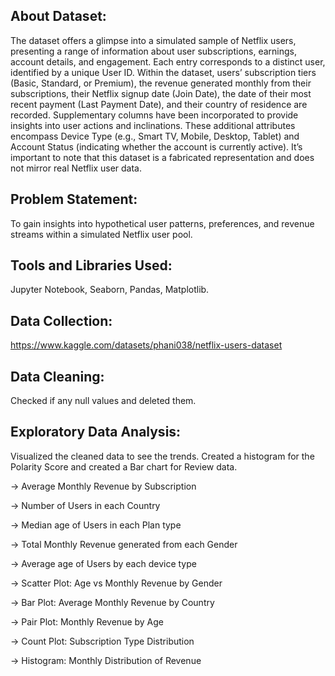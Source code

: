 ## About Dataset:
The dataset offers a glimpse into a simulated sample of Netflix users, presenting a range of information about user subscriptions, earnings, account details, and engagement. Each entry corresponds to a distinct user, identified by a unique User ID. Within the dataset, users’ subscription tiers (Basic, Standard, or Premium), the revenue generated monthly from their subscriptions, their Netflix signup date (Join Date), the date of their most recent payment (Last Payment Date), and their country of residence are recorded. Supplementary columns have been incorporated to provide insights into user actions and inclinations. These additional attributes encompass Device Type (e.g., Smart TV, Mobile, Desktop, Tablet) and Account Status (indicating whether the account is currently active). It’s important to note that this dataset is a fabricated representation and does not mirror real Netflix user data. 

## Problem Statement:
To gain insights into hypothetical user patterns, preferences, and revenue streams within a simulated Netflix user pool.

## Tools and Libraries Used:
Jupyter Notebook, Seaborn, Pandas, Matplotlib.

## Data Collection:
https://www.kaggle.com/datasets/phani038/netflix-users-dataset 

## Data Cleaning:
Checked if any null values and deleted them.

## Exploratory Data Analysis:
Visualized the cleaned data to see the trends. Created a histogram for the Polarity Score and created a Bar chart for Review data.

-> Average Monthly Revenue by Subscription

-> Number of Users in each Country

-> Median age of Users in each Plan type

-> Total Monthly Revenue generated from each Gender

-> Average age of Users by each device type

-> Scatter Plot: Age vs Monthly Revenue by Gender

-> Bar Plot: Average Monthly Revenue by Country

-> Pair Plot: Monthly Revenue by Age

-> Count Plot: Subscription Type Distribution

-> Histogram: Monthly Distribution of Revenue
